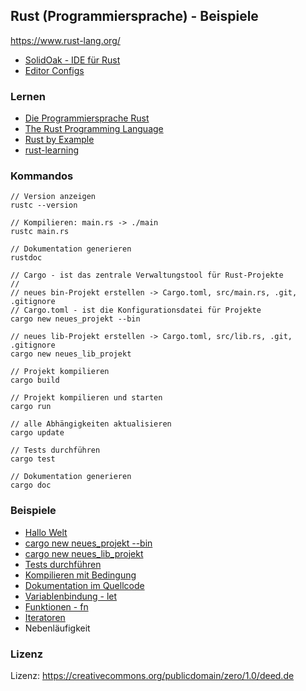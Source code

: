 ## Rust (Programmiersprache) - Beispiele

https://www.rust-lang.org/

* [SolidOak - IDE für Rust](https://github.com/oakes/SolidOak)
* [Editor Configs](https://github.com/rust-lang/rust/blob/master/src/etc/CONFIGS.md)

### Lernen

* [Die Programmiersprache Rust](https://rust-lang-de.github.io/rustbook-de/index.html)
* [The Rust Programming Language](https://doc.rust-lang.org/book/)
* [Rust by Example](http://rustbyexample.com/index.html)
* [rust-learning](https://github.com/ctjhoa/rust-learning)

### Kommandos

```
// Version anzeigen
rustc --version 

// Kompilieren: main.rs -> ./main
rustc main.rs

// Dokumentation generieren
rustdoc

// Cargo - ist das zentrale Verwaltungstool für Rust-Projekte
//
// neues bin-Projekt erstellen -> Cargo.toml, src/main.rs, .git, .gitignore
// Cargo.toml - ist die Konfigurationsdatei für Projekte
cargo new neues_projekt --bin

// neues lib-Projekt erstellen -> Cargo.toml, src/lib.rs, .git, .gitignore
cargo new neues_lib_projekt

// Projekt kompilieren
cargo build

// Projekt kompilieren und starten
cargo run

// alle Abhängigkeiten aktualisieren
cargo update

// Tests durchführen
cargo test

// Dokumentation generieren
cargo doc

```


### Beispiele

* [Hallo Welt](beispiele/hallowelt.rs)
* [cargo new neues_projekt --bin](beispiele/neues_projekt)
* [cargo new neues_lib_projekt](beispiele/neues_lib_projekt)
* [Tests durchführen](beispiele/plus_x)
* [Kompilieren mit Bedingung](beispiele/feat)
* [Dokumentation im Quellcode](beispiele/doku)
* [Variablenbindung - let](beispiele/variablenbindung.rs)
* [Funktionen - fn](beispiele/funktionen.rs)
* [Iteratoren](beispiele/iteratoren.rs)
* Nebenläufigkeit

### Lizenz

Lizenz: https://creativecommons.org/publicdomain/zero/1.0/deed.de
